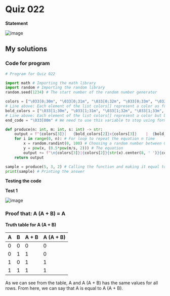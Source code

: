 # Quiz 022
**Statement**

![image](https://user-images.githubusercontent.com/111758436/201060610-c07efa74-fb7d-4b63-a7cd-4fca45bc980b.png)

## My solutions
### Code for program
```.py
# Program for Quiz 022

import math # Importing the math library
import random # Importing the random library
random.seed(1234) # The start number of the random number generator

colors = ["\033[0;30m", "\033[0;31m", "\033[0;32m", "\033[0;33m", "\033[0;34m", "\033[0;35m", "\033[0;36m", "\033[0;37m"]
# Line above: Each element of the list colors[] represent a color as follows: black, red, green, yellow, blue, purple, cyan, white
bold_colors = ["\033[1;30m", "\033[1;31m", "\033[1;32m", "\033[1;33m", "\033[1;34m", "\033[1;35m", "\033[1;36m", "\033[1;37m"]
# Line above: Each element of the list colors[] represent a color but bold as follows: black, red, green, yellow, blue, purple, cyan, white
end_code = "\033[00m" # We need to use this variable to stop using formatting text (coloring in this code)

def produce(n: int, m: int, s: int) -> str:
    output = f"{colors[3]}|   {bold_colors[2]}x{colors[3]}    |  {bold_colors[1]}y(x){colors[3]}  |" # Heading text
    for i in range(0, n): # For loop to repeat the equation n time
        x = random.randint(0, 100) # Choosing a random number between 0 and 100
        y = pow(x, (0.5*pow(m/s, 2))) # The equation
        output += f"\n{colors[3]}|{colors[2]}{str(x).center(8, ' ')}{colors[3]}|{colors[1]}{str(round(y, 2)).center(8, ' ')}{colors[3]}|" # Printing the equation
    return output

sample = produce(5, 3, 2) # Calling the function and making it equal to a variable
print(sample) # Printing the answer
```
**Testing the code**

**Test 1**

![image](https://user-images.githubusercontent.com/111758436/200589400-502edee6-238a-4475-8bfe-37b48def2eaf.png)

### Proof that: A (A + B) = A
**Truth table for A (A + B)**

| A | B | A + B | A (A + B) |
|---|---|-------|-----------|
| 0 | 0 | 0     | 0         |
| 0 | 1 | 1     | 0         |
| 1 | 0 | 1     | 1         |
| 1 | 1 | 1     | 1         |

As we can see from the table, A and A (A + B) has the same values for all rows. From here, we can say that A is equal to A (A + B).
